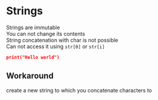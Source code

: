 # Strings

Strings are immutable <br>
You can not change its contents <br>
String concatenation with char is not possible <br>
Can not access it using `str[0]` or `str[i]`
```json
print("Hello world")
```


## Workaround
create a new string to which you concatenate characters to
